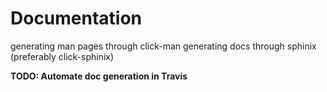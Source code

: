 # Documentation

generating man pages through click-man
generating docs through sphinix (preferably click-sphinix)

__TODO: Automate doc generation in Travis__
